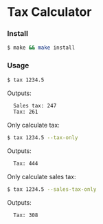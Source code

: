 Tax Calculator
==============

### Install

```bash
$ make && make install
```

### Usage

```bash
$ tax 1234.5
```

Outputs:

```bash
  Sales tax: 247
  Tax: 261
```

Only calculate tax:
```bash
$ tax 1234.5 --tax-only
```

Outputs:

```bash
  Tax: 444
```

Only calculate sales tax:
```bash
$ tax 1234.5 --sales-tax-only
```

Outputs:

```bash
  Tax: 308
```
